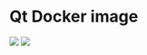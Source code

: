 # Qt Docker image 

[![](https://images.microbadger.com/badges/version/sensefly/docker-qt:xenial-5.10.1.svg)](https://microbadger.com/images/sensefly/docker-qt:xenial-5.10.1 "microbadger.com") [![](https://images.microbadger.com/badges/image/sensefly/docker-qt:xenial-5.10.1.svg)](https://microbadger.com/images/sensefly/docker-qt:xenial-5.10.1 "microbadger.com")
